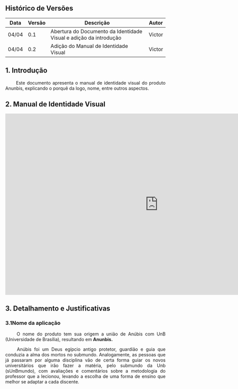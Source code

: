 
## Histórico de Versões

Data|Versão|Descrição|Autor
-|-|-|-
04/04|0.1|Abertura do Documento da Identidade Visual e adição da introdução| Victor |
04/04|0.2|Adição do Manual de Identidade Visual| Victor |

## 1. <a name="1">Introdução</a>
<p align = "justify"> &emsp;&emsp; Este documento apresenta o manual de identidade visual do produto Anunbis, explicando o porquê da logo, nome, entre outros aspectos.</p>

## 2. <a name="2">Manual de Identidade Visual</a>

<iframe src="https://docs.google.com/presentation/d/1NcEtuO3Zsz1DH9653ZPbFZ5uD0aJ3TdXCaAlgqQZfSE/embed?start=false&loop=false&delayms=3000" frameborder="0" width="960" height="569" allowfullscreen="true" mozallowfullscreen="true" webkitallowfullscreen="true"></iframe>

## 3. <a name="3">Detalhamento e Justificativas</a>

### 3.1<a name="3.1">Nome da aplicação</a>
<p align = "justify"> &emsp;&emsp; O nome do produto tem sua origem a união de Anúbis com UnB (Universidade de Brasília), resultando em <strong>Anunbis.</strong></p>  

<p align = "justify"> &emsp;&emsp; Anúbis foi um Deus egípcio antigo protetor, guardião e  guia que conduzia a alma dos mortos no submundo. Analogamente, as pessoas que já passaram por alguma disciplina vão de certa forma guiar os novos universitários que irão fazer a matéria, pelo submundo da Unb (sUnBmundo), com avaliações e comentários sobre a metodologia do professor que a lecionou, levando a escolha de uma forma de ensino que melhor se adaptar a cada discente.</p>